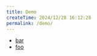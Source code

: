 ```yaml
---
title: Demo
createTime: 2024/12/28 16:12:28
permalink: /demo/
---
```


- [bar](./bar.md)
- [foo](./foo.md)
